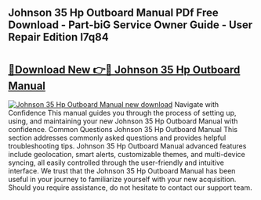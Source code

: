 ## Johnson 35 Hp Outboard Manual PDf Free Download - Part-biG Service Owner Guide - User Repair Edition l7q84

# <h2><a href="http://bc63704.oget.top/?id=Johnson+35+Hp+Outboard+Manual">🔗Download New 👉🔴 Johnson 35 Hp Outboard Manual</a></h2>

[![Johnson 35 Hp Outboard Manual new download](https://i.imgur.com/5g1atiW.png)](http://bc63704.oget.top/?id=Johnson+35+Hp+Outboard+Manual)
Navigate with Confidence This manual guides you through the process of setting up, using, and maintaining your new Johnson 35 Hp Outboard Manual with confidence. Common Questions Johnson 35 Hp Outboard Manual This section addresses commonly asked questions and provides helpful troubleshooting tips. Johnson 35 Hp Outboard Manual advanced features include geolocation, smart alerts, customizable themes, and multi-device syncing, all easily controlled through the user-friendly and intuitive interface. We trust that the Johnson 35 Hp Outboard Manual has been useful in your journey to familiarize yourself with your new acquisition. Should you require assistance, do not hesitate to contact our support team.
